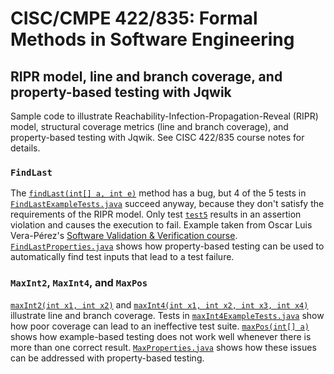 # CISC/CMPE 422/835: Formal Methods in Software Engineering
## RIPR model, line and branch coverage, and property-based testing with Jqwik

Sample code to illustrate Reachability-Infection-Propagation-Reveal (RIPR) model, 
structural coverage metrics (line and branch coverage), and property-based testing with Jqwik. 
See CISC 422/835 course notes for details.

### `FindLast`
The [`findLast(int[] a, int e)`](src/main/java/FindLast.java#L6-L12) method has a bug, but 4 of the 5 tests in 
[`FindLastExampleTests.java`](src/test/java/FindLastExampleTests.java) succeed anyway, because they don't satisfy
the requirements of the RIPR model. Only test [`test5`](src/test/java/FindLastExampleTests.java#L29-L33) 
results in an assertion violation and causes the execution to fail.
Example taken from Oscar Luis Vera-Pérez's [Software Validation & Verification course](https://oscarlvp.github.io/vandv-classes).
[`FindLastProperties.java`](src/test/java/FindLastProperties.java) shows how property-based testing can be used to 
automatically find test inputs that lead to a test failure.

### `MaxInt2`, `MaxInt4`, and `MaxPos`
[`maxInt2(int x1, int x2)`](src/main/java/Max2Int.java#L6-L11) and 
[`maxInt4(int x1, int x2, int x3, int x4)`](src/main/java/Max4Int.java#L6-L33) 
illustrate line and branch coverage. 
Tests in [`maxInt4ExampleTests.java`](src/test/java/MaxInt4ExampleTests.java) show how poor coverage
can lead to an ineffective test suite. 
[`maxPos(int[] a)`](src/main/java/MaxPos.java#L8-L34) shows how example-based testing does not work well
whenever there is more than one correct result. 
[`MaxProperties.java`](src/test/java/MaxProperties.java) shows how these issues can be addressed with 
property-based testing. 







